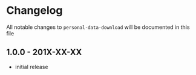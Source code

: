 # Changelog

All notable changes to `personal-data-download` will be documented in this file

## 1.0.0 - 201X-XX-XX

- initial release
